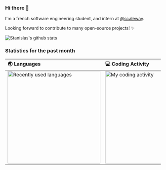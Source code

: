 ### Hi there 👋

I'm a french software engineering student, and intern at [@scaleway](https://github.com/scaleway). 

Looking forward to contribute to many open-source projects! ✨

![Stanislas's github stats](https://github-readme-stats.vercel.app/api?username=angristan&show_icons=true)


### Statistics for the past month

| 🌏 Languages | 💻 Coding Activity |
| :---------- | :------ |
| <a href="https://wakatime.com/@angristan"><img src="https://wakatime.com/share/@angristan/6dda82e4-1672-4698-9fed-78adb85e9e0a.svg" alt="Recently used languages" height="300px"></a> | <a href="https://wakatime.com/@angristan"><img src="https://wakatime.com/share/@angristan/001bf394-1f93-4d2e-a7ef-9a2784b22935.svg" alt="My coding activity" height="300px"></a> |

<!--
**angristan/angristan** is a ✨ _special_ ✨ repository because its `README.md` (this file) appears on your GitHub profile.

Here are some ideas to get you started:

- 🔭 I’m currently working on ...
- 🌱 I’m currently learning ...
- 👯 I’m looking to collaborate on ...
- 🤔 I’m looking for help with ...
- 💬 Ask me about ...
- 📫 How to reach me: ...
- 😄 Pronouns: ...
- ⚡ Fun fact: ...
-->
